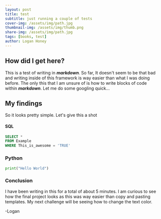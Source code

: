 ```yaml
---
layout: post
title: test
subtitle: just running a couple of tests
cover-img: /assets/img/path.jpg
thumbnail-img: /assets/img/thumb.png
share-img: /assets/img/path.jpg
tags: [books, test]
author: Logan Honey
---
```


## How did I get here?
This is a test of writing in **_markdown_**. So far, It doesn't seem to be that bad and writing inside of this framework is way easier than what I was doing before. The only this that I am unsure of is how to write blocks of code within **_markdown_**. Let me do some googling quick...

## My findings
So it looks pretty simple. Let's give this a shot
#### SQL
```SQL
SELECT *
FROM Example
WHERE This_is_awesome = 'TRUE'
```
### Python
```Python
print("Hello World")
```
### Conclusion
I have been writing in this for a total of about 5 minutes. I am curious to see how the final project looks as this was way easier than copy and pasting templates. My next challenge will be seeing how to change the text color.


-Logan

  
